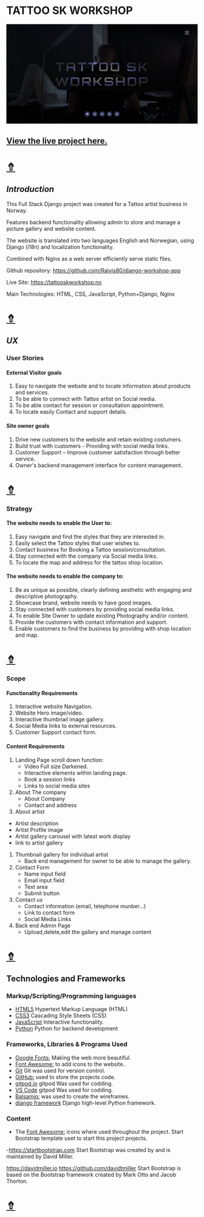 # TATTOO SK WORKSHOP
![banner](README-files/Capture.PNG)
## [View the live project here.](https://tattooskworkshop.no/)

# [&#8686;](#TATTOO-SK-WORKSHOP)
## ***Introduction***
This Full Stack Django project was created for a Tattoo artist business in Norway. 

Features backend functionality allowing admin to store and manage a picture gallery and website content.

The website is translated into two languages English and Norwegian, using Django (i18n) and localization functionality.

Combined with Nginx as a web server efficiently serve static files.

Github repository: https://github.com/Raivis80/django-workshop-app

Live Site: https://tattooskworkshop.no

Main Technologies: HTML, CSS, JavaScript, Python+Django, Nginx

# [&#8686;](#TATTOO-SK-WORKSHOP)
## ***UX*** 
### **User Stories**
#### External Visitor goals
1. Easy to navigate the website and to locate information about products and services.
1. To be able to connect with Tattoo artist on Social media.
1. To be able contact for session or consultation appointment.
1. To locate easily Contact and support details.

#### Site owner goals
1. Drive new customers to the website and retain existing costumers.
1. Build trust with customers - Providing with social media links.
1. Customer Support – Improve customer satisfaction through better service.
1. Owner's backend management interface for content management.

# [&#8686;](#TATTOO-SK-WORKSHOP)
### **Strategy**
#### The website needs to enable the User to:
1. Easy navigate and find the styles that they are interested in.
1. Easily select the Tattoo styles that user wishes to.
1. Contact business for Booking a Tattoo session/consultation.
1. Stay connected with the company via Social media links.
1. To locate the map and address for the tattoo shop location.

#### The website needs to enable the company to:
1. Be as unique as possible, clearly defining aesthetic with engaging and descriptive photography.
1. Showcase brand, website needs to have good images.
1. Stay connected with customers by providing social media links.
1. To enable Site Owner to update existing Photography and/or content.
1. Provide the customers with contact information and support.
1. Enable customers to find the business by providing with shop location and map.


# [&#8686;](#TATTOO-SK-WORKSHOP)
### **Scope**
#### Functionality Requirements
1. Interactive website Navigation.
1. Website Hero image/video.
1. Interactive thumbnail image gallery.
1. Social Media links to external resources.
1. Customer Support contact form.

#### Content Requirements
1. Landing Page scroll down function:
   - Video Full size Darkened.
   - Interactive elements within landing page.
   - Book a session links
   - Links to social media sites
1. About The company
   - About Company
   - Contact and address
1. About artist
 - Artist description
 - Artist Profile image
 - Artist gallery carousel with latest work display
 - link to artist gallery
1. Thumbnail gallery for individual artist
   - Back end management for owner to be able to manage the gallery.
1. Contact Form
   - Name input field
   - Email input field
   - Text area 
   - Submit button 
1. Contact us
   - Contact information (email, telephone munber...)
   - Link to contact form 
   - Social Media Links
1. Back end Admin Page
   - Upload,delete,edit the gallery and manage content

# [&#8686;](#TATTOO-SK-WORKSHOP)
## **Technologies and Frameworks**

### **Markup/Scripting/Programming languages**
- [HTML5](https://en.wikipedia.org/wiki/HTML5) Hypertext Markup Language (HTML)
- [CSS3](https://en.wikipedia.org/wiki/Cascading_Style_Sheets) Cascading Style Sheets (CSS)
- [JavaScript](https://www.javascript.com/) Interactive functionality.
- [Python](https://www.python.org/) Python for backend development

### **Frameworks, Libraries & Programs Used**
- [Google Fonts:](https://fonts.google.com/) Making the web more beautiful.
- [Font Awesome:](https://fontawesome.com/) to add icons to the website..
- [Git](https://git-scm.com/) Git was used for version control.
- [GitHub:](https://github.com/) used to store the projects code.
- [gitpod.io](https://gitpod.io/) gitpod Was used for codding.
- [VS Code](https://code.visualstudio.com/) gitpod Was used for codding.
- [Balsamiq:](https://balsamiq.com/) was used to create the wireframes.
- [django framework](https://www.djangoproject.com/) Django high-level Python framework.

### **Content**
- The [Font Awesome:](https://fontawesome.com/) icons where used throughout the project.
Start Bootstrap template uset to start this project projects.

-https://startbootstrap.com
Start Bootstrap was created by and is maintained by David Miller.

https://davidmiller.io
https://github.com/davidtmiller
Start Bootstrap is based on the Bootstrap framework created by Mark Otto and Jacob Thorton.

# [&#8686;](#TATTOO-SK-WORKSHOP)
